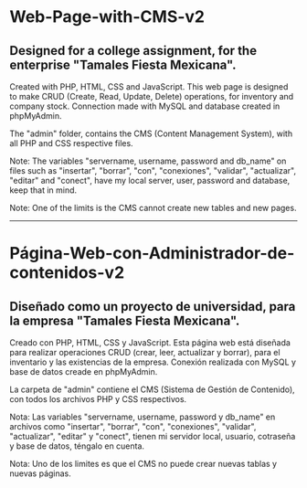 # Web-Page-with-CMS-v2
## Designed for a college assignment, for the enterprise "Tamales Fiesta Mexicana".
Created with PHP, HTML, CSS and JavaScript. This web page is designed to make CRUD (Create, Read, Update, Delete) operations, for inventory and company stock. Connection made with MySQL and database created in phpMyAdmin.

The "admin" folder, contains the CMS (Content Management System), with all PHP and CSS respective files.


Note: The variables "servername, username, password and db_name" on files such as "insertar", "borrar", "con", "conexiones", "validar", "actualizar", "editar" and "conect", have my local server, user, password and database, keep that in mind.


Note: One of the limits is the CMS cannot create new tables and new pages.

----
# Página-Web-con-Administrador-de-contenidos-v2
## Diseñado como un proyecto de universidad, para la empresa "Tamales Fiesta Mexicana".
Creado con PHP, HTML, CSS y JavaScript. Esta página web está diseñada para realizar operaciones CRUD (crear, leer, actualizar y borrar), para el inventario y las existencias de la empresa. Conexión realizada con MySQL y base de datos creade en phpMyAdmin.

La carpeta de "admin" contiene el CMS (Sistema de Gestión de Contenido), con todos los archivos PHP y CSS respectivos. 


Nota: Las variables "servername, username, password y db_name" en archivos como "insertar", "borrar", "con", "conexiones", "validar", "actualizar", "editar" y "conect", tienen mi servidor local, usuario, cotraseña y base de datos, téngalo en cuenta.


Nota: Uno de los limites es que el CMS no puede crear nuevas tablas y nuevas páginas.
